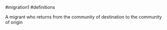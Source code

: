 #migration1 #definitions 

A migrant who returns from the community of destination to the community of origin
